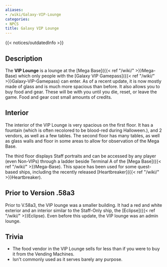 ```yaml
---
aliases:
- /wiki/Galaxy-VIP-Lounge
categories:
- NPCS
title: Galaxy VIP Lounge
---  
```


{{< notices/outdatedInfo >}} 

## Description

The **VIP Lounge** is a lounge at the [Mega Base]({{< ref "/wiki/" >}}Mega-Base) which only people with the [Galaxy VIP Gamepass]({{< ref "/wiki/" >}}Galaxy-VIP-Gamepass) can enter. As of a recent update, it is now mostly made of glass and is much more spacious than before. It also allows you to buy food and gear. These will be with you until you die, reset, or leave the game. Food and gear cost small amounts of credits.

## Interior

The interior of the VIP Lounge is very spacious on the first floor. It has a fountain (which is often recolored to be blood-red during Halloween.), and 2 vendors, as well as a few tables. The second floor has many tables, as well as glass walls and floor in some areas to allow for observation of the Mega Base.

The third floor displays Staff portraits and can be accessed by any player (even Non-VIPs) through a ladder beside Terminal A of the [Mega Base]({{< ref "/wiki/" >}}Mega-Base). This space has been used for some quest-based ships, including the recently released [Heartbreaker]({{< ref "/wiki/" >}}Heartbreaker).

## Prior to Version .58a3 

Prior to V.58a3, the VIP lounge was a smaller building. It had a red and white exterior and an interior similar to the Staff-Only ship, the [Eclipse]({{< ref "/wiki/" >}}Eclipse). Even before this update, the VIP lounge was an admin lounge.

## Trivia

- The food vendor in the VIP Lounge sells for less than if you were to buy it from the Vending Machines.
- Isn't commonly used as it serves barely any purpose.
